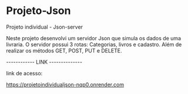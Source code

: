 # Projeto-Json

Projeto individual - Json-server 

Neste projeto desenvolvi um servidor Json que simula os dados de uma livraria. 
O servidor possui 3 rotas: Categorias, livros e cadastro. Além de realizar os métodos GET, POST, PUT e DELETE.


------------ LINK --------------


link de acesso: 

https://projetoindividualjson-nqp0.onrender.com
